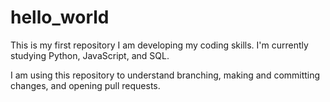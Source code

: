 # hello_world
This is my first repository
I am developing my coding skills. I'm currently studying Python, JavaScript, and SQL.

I am using this repository to understand branching, making and committing changes, 
and opening pull requests.

